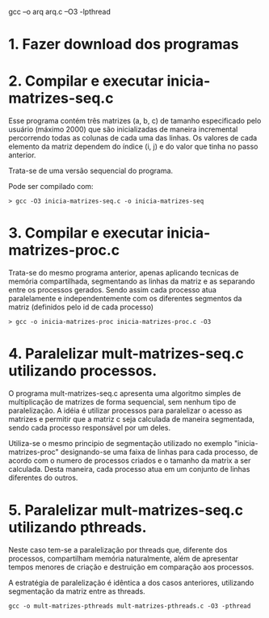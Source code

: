 gcc –o arq arq.c –O3 -lpthread

# 1. Fazer download dos programas

# 2. Compilar e executar inicia-matrizes-seq.c

Esse programa contém três matrizes (a, b, c) de tamanho especificado pelo usuário (máximo 2000) que são inicializadas de maneira incremental percorrendo todas as colunas de cada uma das linhas. Os valores de cada elemento da matriz dependem do índice (i, j) e do valor que tinha no passo anterior.

Trata-se de uma versão sequencial do programa.

Pode ser compilado com:

```
> gcc -O3 inicia-matrizes-seq.c -o inicia-matrizes-seq
```

# 3. Compilar e executar inicia-matrizes-proc.c

Trata-se do mesmo programa anterior, apenas aplicando tecnicas de memória compartilhada, segmentando as linhas da matriz e as separando entre os processos gerados. Sendo assim cada processo atua paralelamente e independentemente com os diferentes segmentos da matriz (definidos pelo id de cada processo)

```
> gcc -o inicia-matrizes-proc inicia-matrizes-proc.c -O3
```

# 4. Paralelizar mult-matrizes-seq.c utilizando processos.

O programa mult-matrizes-seq.c apresenta uma algoritmo simples de multiplicação de matrizes de forma sequencial, sem nenhum tipo de paralelização. A idéia é utilizar processos para paralelizar o acesso as matrizes e permitir que a matriz c seja calculada de maneira segmentada, sendo cada processo responsável por um deles.

Utiliza-se o mesmo principio de segmentação utilizado no exemplo "inicia-matrizes-proc" designando-se uma faixa de linhas para cada processo, de acordo com o numero de processos criados e o tamanho da matrix a ser calculada. Desta maneira, cada processo atua em um conjunto de linhas diferentes do outros.

# 5. Paralelizar mult-matrizes-seq.c utilizando pthreads.

Neste caso tem-se a paralelização por threads que, diferente dos processos, compartilham memória naturalmente, além de apresentar tempos menores de criação e destruição em comparação aos processos.

A estratégia de paralelização é idêntica a dos casos anteriores, utilizando segmentação da matriz entre as threads.

```
gcc -o mult-matrizes-pthreads mult-matrizes-pthreads.c -O3 -pthread
```
